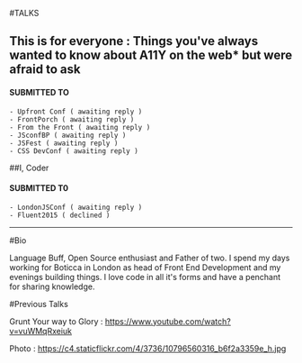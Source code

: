 #TALKS

## This is for everyone : Things you've always wanted to know about A11Y on the web* but were afraid to ask

#### SUBMITTED TO

	- Upfront Conf ( awaiting reply )
	- FrontPorch ( awaiting reply )
	- From the Front ( awaiting reply )
	- JSconfBP ( awaiting reply )
	- JSFest ( awaiting reply )
	- CSS DevConf ( awaiting reply )


##I, Coder

#### SUBMITTED T0

	- LondonJSConf ( awaiting reply )
	- Fluent2015 ( declined )

----

#Bio

Language Buff, Open Source enthusiast and Father of two. I spend my days working for Boticca in London as head of Front End Development and my evenings building things. I love code in all it's forms and have a penchant for sharing knowledge.


#Previous Talks 
 
Grunt Your way to Glory : https://www.youtube.com/watch?v=vuWMqRxeiuk
 
 
Photo : https://c4.staticflickr.com/4/3736/10796560316_b6f2a3359e_h.jpg
